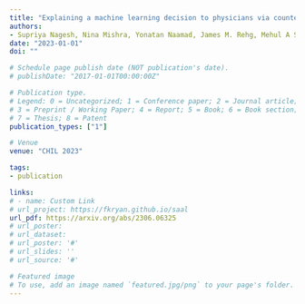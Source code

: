 ```yaml
---
title: "Explaining a machine learning decision to physicians via counterfactuals"
authors:
- Supriya Nagesh, Nina Mishra, Yonatan Naamad, James M. Rehg, Mehul A Shah, Alexei Wagner
date: "2023-01-01"
doi: ""

# Schedule page publish date (NOT publication's date).
# publishDate: "2017-01-01T00:00:00Z"

# Publication type.
# Legend: 0 = Uncategorized; 1 = Conference paper; 2 = Journal article;
# 3 = Preprint / Working Paper; 4 = Report; 5 = Book; 6 = Book section;
# 7 = Thesis; 8 = Patent
publication_types: ["1"]

# Venue
venue: "CHIL 2023"

tags:
- publication

links:
# - name: Custom Link
# url_project: https://fkryan.github.io/saal
url_pdf: https://arxiv.org/abs/2306.06325
# url_poster:
# url_dataset:
# url_poster: '#'
# url_slides: ''
# url_source: '#'

# Featured image
# To use, add an image named `featured.jpg/png` to your page's folder.
---
```

